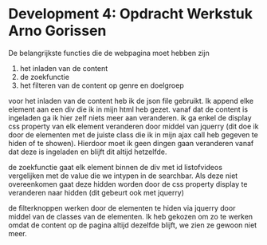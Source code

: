 # Development 4: Opdracht Werkstuk Arno Gorissen

De belangrijkste functies die de webpagina moet hebben zijn
1) het inladen van de content
2) de zoekfunctie
3) het filteren van de content op genre en doelgroep



voor het inladen van de content heb ik de json file gebruikt. Ik append elke element aan een div die ik in mijn html heb gezet.
vanaf dat de content is ingeladen ga ik hier zelf niets meer aan veranderen. 
ik ga enkel de display css property van elk element veranderen door middel van jquerry 
(dit doe ik door de elementen met de juiste class die ik in mijn ajax call heb gegeven te hiden of te showen).
Hierdoor moet ik geen dingen gaan veranderen vanaf dat deze is ingeladen en blijft dit altijd hetzelfde.


de zoekfunctie gaat elk element binnen de div met id listofvideos vergelijken met de value die we intypen in de searchbar. 
Als deze niet overeenkomen gaat deze hidden worden door de css property display te veranderen naar hidden (dit gebeurt ook met jquerry)


de filterknoppen werken door de elementen te hiden via jquerry door middel van de classes van de elementen.
Ik heb gekozen om zo te werken omdat de content op de pagina altijd dezelfde blijft, we zien ze gewoon niet meer.







 
